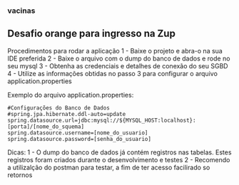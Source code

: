 ### vacinas
## Desafio orange para ingresso na Zup

Procedimentos para rodar a aplicação
    1 - Baixe o projeto e abra-o na sua IDE preferida
    2 - Baixe o arquivo com o dump do banco de dados e rode no seu mysql
    3 - Obtenha as credenciais e detalhes de conexão do seu SGBD 
    4 - Utilize as informações obtidas no passo 3 para configurar o arquivo application.properties

Exemplo do arquivo application.properties:
    
    #Configurações do Banco de Dados
    #spring.jpa.hibernate.ddl-auto=update
    spring.datasource.url=jdbc:mysql://${MYSQL_HOST:localhost}:[porta]/[nome_do_squema]
    spring.datasource.username=[nome_do_usuario]
    spring.datasource.password=[senha_do_usuario]
    
Dicas:
1 - O dump do banco de dados já contém registros nas tabelas. Estes registros foram criados durante o desenvolvimento e testes
2 - Recomendo a utilizalção do postman para testar, a fim de ter acesso facilirado so retornos

    

